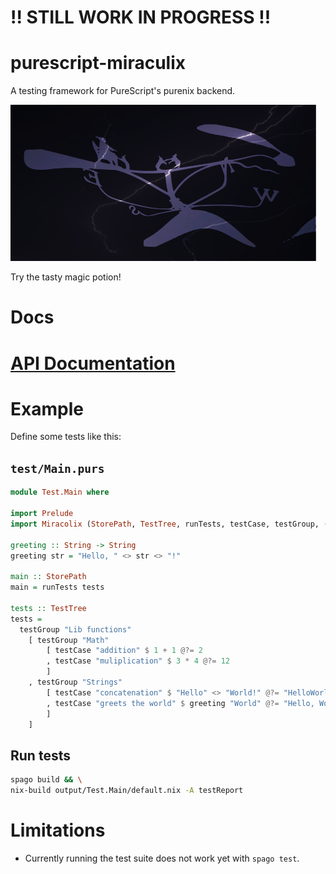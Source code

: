 # !! STILL WORK IN PROGRESS !!

# purescript-miraculix

A testing framework for PureScript's purenix backend.

<img src="miraculix.svg" height="250px"/>

Try the tasty magic potion!

# Docs

# [API Documentation](https://thought2.github.io/purescript-miraculix/Test.Miraculix.html)

# Example

Define some tests like this:

## `test/Main.purs`

```haskell
module Test.Main where

import Prelude
import Miracolix (StorePath, TestTree, runTests, testCase, testGroup, (@?=))

greeting :: String -> String
greeting str = "Hello, " <> str <> "!"

main :: StorePath
main = runTests tests

tests :: TestTree
tests =
  testGroup "Lib functions"
    [ testGroup "Math"
        [ testCase "addition" $ 1 + 1 @?= 2
        , testCase "muliplication" $ 3 * 4 @?= 12
        ]
    , testGroup "Strings"
        [ testCase "concatenation" $ "Hello" <> "World!" @?= "HelloWorld!"
        , testCase "greets the world" $ greeting "World" @?= "Hello, World!"
        ]
    ]

```

## Run tests

```bash
spago build && \
nix-build output/Test.Main/default.nix -A testReport
```

# Limitations

- Currently running the test suite does not work yet with `spago test`.
